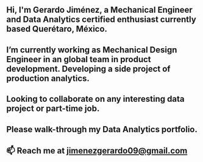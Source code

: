 ## Hi, I'm Gerardo Jiménez, a Mechanical Engineer and Data Analytics certified enthusiast currently based Querétaro, México.
## I’m currently working as Mechanical Design Engineer in an global team in product development. Developing a side project of production analytics.
## Looking to collaborate on any interesting data project or part-time job.

## Please walk-through my Data Analytics portfolio.

## 📫 Reach me at jimenezgerardo09@gmail.com
